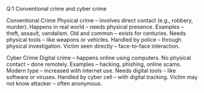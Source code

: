 Q:1  Conventional crime and cyber crime 

Conventional Crime
    Physical crime – involves direct contact (e.g., robbery, murder).
    Happens in real world – needs physical presence.
    Examples – theft, assault, vandalism.
    Old and common – exists for centuries.
    Needs physical tools – like weapons or vehicles.
    Handled by police – through physical investigation.
    Victim seen directly – face-to-face interaction.

Cyber Crime
    Digital crime – happens online using computers.
    No physical contact – done remotely.
    Examples – hacking, phishing, online scams.
    Modern type – increased with internet use.
    Needs digital tools – like software or viruses.
    Handled by cyber cell – with digital tracking.
    Victim may not know attacker – often anonymous.

